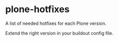 # plone-hotfixes

A list of needed hotfixes for each Plone version.

Extend the right version in your buildout config file.
